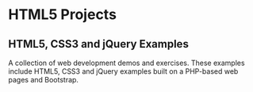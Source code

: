 # HTML5 Projects

## HTML5, CSS3 and jQuery Examples

A collection of web development demos and exercises. These examples include HTML5, CSS3 and jQuery examples built on a PHP-based web pages and Bootstrap.
